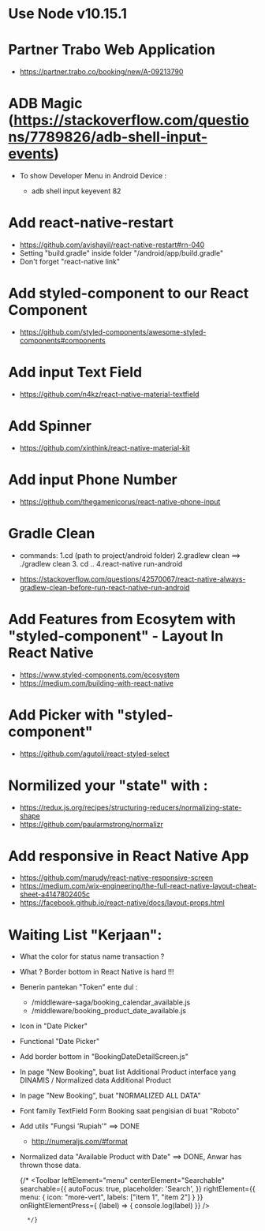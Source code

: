 # Use Node v10.15.1

# Partner Trabo Web Application
* https://partner.trabo.co/booking/new/A-09213790

# ADB Magic (https://stackoverflow.com/questions/7789826/adb-shell-input-events)
* To show Developer Menu in Android Device :

    - adb shell input keyevent 82

# Add react-native-restart 
* https://github.com/avishayil/react-native-restart#rn-040
* Setting "build.gradle" inside folder "/android/app/build.gradle"
* Don't forget "react-native link"

# Add styled-component to our React Component
* https://github.com/styled-components/awesome-styled-components#components

# Add input Text Field 
* https://github.com/n4kz/react-native-material-textfield

# Add Spinner 
* https://github.com/xinthink/react-native-material-kit


# Add input Phone Number
* https://github.com/thegamenicorus/react-native-phone-input

# Gradle Clean
* commands: 
    1.cd (path to project/android folder) 
    2.gradlew clean ==> ./gradlew clean
    3. cd .. 
    4.react-native run-android

* https://stackoverflow.com/questions/42570067/react-native-always-gradlew-clean-before-run-react-native-run-android

# Add Features from Ecosytem with "styled-component" - Layout In React Native
* https://www.styled-components.com/ecosystem
* https://medium.com/building-with-react-native

# Add Picker with "styled-component"
* https://github.com/agutoli/react-styled-select

# Normilized your "state" with :
* https://redux.js.org/recipes/structuring-reducers/normalizing-state-shape
* https://github.com/paularmstrong/normalizr

# Add responsive in React Native App
* https://github.com/marudy/react-native-responsive-screen
* https://medium.com/wix-engineering/the-full-react-native-layout-cheat-sheet-a4147802405c
* https://facebook.github.io/react-native/docs/layout-props.html


# Waiting List "Kerjaan":
* What the color for status name transaction ? 
* What ? Border bottom in React Native is hard !!!
* Benerin pantekan "Token" ente dul :
    - /middleware-saga/booking_calendar_available.js
    - /middleware/booking_product_date_available.js
* Icon in "Date Picker"
* Functional "Date Picker"
* Add border bottom in "BookingDateDetailScreen.js"
* In page "New Booking", buat list Additional Product interface yang DINAMIS / Normalized data Additional Product
* In page "New Booking", buat "NORMALIZED ALL DATA" 
* Font family TextField Form Booking saat pengisian di buat "Roboto"

* Add utils "Fungsi 'Rupiah'" ==> DONE
    - http://numeraljs.com/#format
* Normalized data "Available Product with Date" ==> DONE, Anwar has thrown those data.

     {/* 
        <Toolbar
          leftElement="menu"
          centerElement="Searchable"
          searchable={{
            autoFocus: true,
            placeholder: 'Search',
          }}
          rightElement={{
              menu: {
                  icon: "more-vert",
                  labels: ["item 1", "item 2"]
              }
          }}
          onRightElementPress={ (label) => { console.log(label) }}
        />

        */}